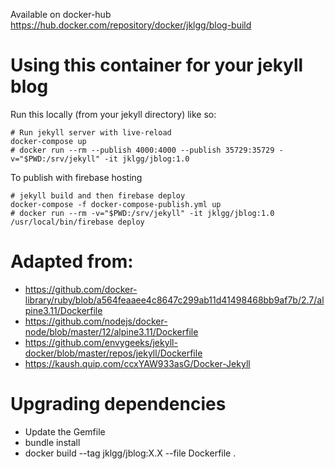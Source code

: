 Available on docker-hub https://hub.docker.com/repository/docker/jklgg/blog-build

# Using this container for your jekyll blog

Run this locally (from your jekyll directory) like so:

    # Run jekyll server with live-reload
    docker-compose up
    # docker run --rm --publish 4000:4000 --publish 35729:35729 -v="$PWD:/srv/jekyll" -it jklgg/jblog:1.0


To publish with firebase hosting

    # jekyll build and then firebase deploy
    docker-compose -f docker-compose-publish.yml up
    # docker run --rm -v="$PWD:/srv/jekyll" -it jklgg/jblog:1.0 /usr/local/bin/firebase deploy

# Adapted from:

* https://github.com/docker-library/ruby/blob/a564feaaee4c8647c299ab11d41498468bb9af7b/2.7/alpine3.11/Dockerfile
* https://github.com/nodejs/docker-node/blob/master/12/alpine3.11/Dockerfile
* https://github.com/envygeeks/jekyll-docker/blob/master/repos/jekyll/Dockerfile
* https://kaush.quip.com/ccxYAW933asG/Docker-Jekyll


# Upgrading dependencies

* Update the Gemfile
* bundle install
* docker build --tag jklgg/jblog:X.X --file Dockerfile .

